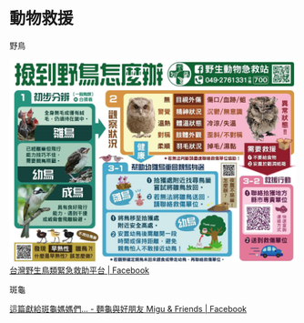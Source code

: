 # 動物救援

野鳥

![撿到野鳥怎麼辦](../assets/nature/bird-rescue.jpg)
[台灣野生鳥類緊急救助平台 | Facebook](https://www.facebook.com/groups/1618705091745894/)

斑龜

[這篇獻給斑龜媽媽們... - 麵龜與好朋友 Migu & Friends | Facebook](https://www.facebook.com/mirrorsuart/posts/pfbid02BsUkc7r18gjwk2hGbkU8ZmVhw7RV3ueMoVKXq1a8E5etyaVXofdAgXgQHMxMjJqxl)
